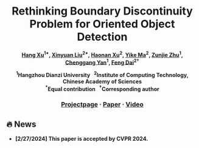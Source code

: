 <div align="center">

# <b>Rethinking Boundary Discontinuity Problem for Oriented Object Detection

[Hang Xu](https://hangxu-cv.github.io/)<sup>1*</sup>, [Xinyuan Liu](https://scholar.google.com/citations?user=eXwizz8AAAAJ&hl=zh-CN)<sup>2*</sup>, [Haonan Xu](https://scholar.google.com/citations?user=Up_a2VAAAAAJ&hl=zh-CN)<sup>2</sup>, [Yike Ma](http://www.ict.cas.cn/sourcedb_ict_cas/cn/jssrck/201511/t20151119_4470413.html)<sup>2</sup>, [Zunjie Zhu](http://iipl.net.cn/index/team_details/id/129.aspx)<sup>1</sup>, [Chenggang Yan](https://cgyan-iipl.github.io/)<sup>1</sup>, [Feng Dai](http://www.ict.cas.cn/sourcedb_ict_cas/cn/jssrck/201404/t20140422_4096774.html)<sup>2†</sup>

<p><sup>1</sup>Hangzhou Dianzi University &nbsp;&nbsp;<sup>2</sup>Institute of Computing Technology, Chinese Academy of Sciences
<br><sup>*</sup>Equal contribution &nbsp;&nbsp;<sup>&dagger;</sup>Corresponding author<p>

### [Projectpage]() · [Paper](https://arxiv.org/abs/2305.10061) · [Video]()

</div>

## :fire: News
- **[2/27/2024]** This paper is accepted by CVPR 2024.

